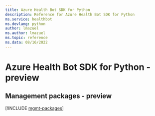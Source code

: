 ```yaml
---
title: Azure Health Bot SDK for Python
description: Reference for Azure Health Bot SDK for Python
ms.service: healthbot
ms.devlang: python
author: lmazuel
ms.author: lmazuel
ms.topic: reference
ms.data: 08/16/2022
---
```

# Azure Health Bot SDK for Python - preview

## Management packages - preview
[!INCLUDE [mgmt-packages](health-bot-mgmt-index.md)]